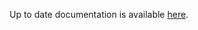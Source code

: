 <!-- DO NOT EDIT THIS FILE MANUALLY -->
<!-- Please read https://github.com/linuxserver/docker-webtop/blob/el-i3/.github/CONTRIBUTING.md -->
Up to date documentation is available [here](https://github.com/linuxserver/docker-webtop/blob/master/README.md).
